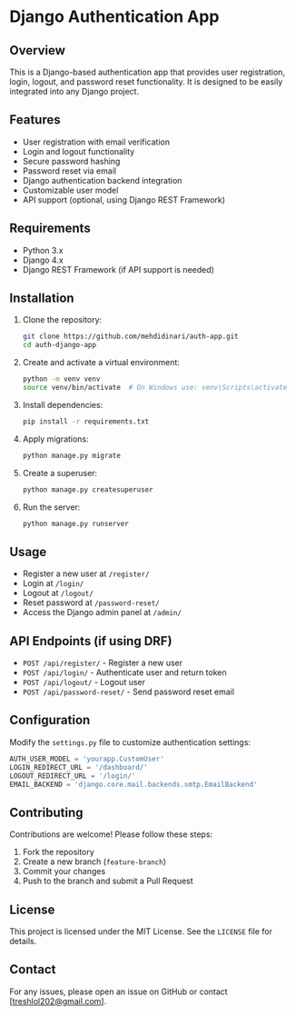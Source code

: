 # Django Authentication App

## Overview
This is a Django-based authentication app that provides user registration, login, logout, and password reset functionality. It is designed to be easily integrated into any Django project.

## Features
- User registration with email verification
- Login and logout functionality
- Secure password hashing
- Password reset via email
- Django authentication backend integration
- Customizable user model
- API support (optional, using Django REST Framework)

## Requirements
- Python 3.x
- Django 4.x
- Django REST Framework (if API support is needed)

## Installation

1. Clone the repository:
   ```bash
   git clone https://github.com/mehdidinari/auth-app.git
   cd auth-django-app
   ```

2. Create and activate a virtual environment:
   ```bash
   python -m venv venv
   source venv/bin/activate  # On Windows use: venv\Scripts\activate
   ```

3. Install dependencies:
   ```bash
   pip install -r requirements.txt
   ```

4. Apply migrations:
   ```bash
   python manage.py migrate
   ```

5. Create a superuser:
   ```bash
   python manage.py createsuperuser
   ```

6. Run the server:
   ```bash
   python manage.py runserver
   ```

## Usage
- Register a new user at `/register/`
- Login at `/login/`
- Logout at `/logout/`
- Reset password at `/password-reset/`
- Access the Django admin panel at `/admin/`

## API Endpoints (if using DRF)
- `POST /api/register/` - Register a new user
- `POST /api/login/` - Authenticate user and return token
- `POST /api/logout/` - Logout user
- `POST /api/password-reset/` - Send password reset email

## Configuration
Modify the `settings.py` file to customize authentication settings:
```python
AUTH_USER_MODEL = 'yourapp.CustomUser'
LOGIN_REDIRECT_URL = '/dashboard/'
LOGOUT_REDIRECT_URL = '/login/'
EMAIL_BACKEND = 'django.core.mail.backends.smtp.EmailBackend'
```

## Contributing
Contributions are welcome! Please follow these steps:
1. Fork the repository
2. Create a new branch (`feature-branch`)
3. Commit your changes
4. Push to the branch and submit a Pull Request

## License
This project is licensed under the MIT License. See the `LICENSE` file for details.

## Contact
For any issues, please open an issue on GitHub or contact [treshlol202@gmail.com].

